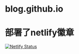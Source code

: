 # blog.github.io
# 部署了netlify徽章
[![Netlify Status](https://api.netlify.com/api/v1/badges/53556c5a-2f97-4ad8-930f-42d4ff899614/deploy-status)](https://app.netlify.com/sites/xiebing/deploys)

